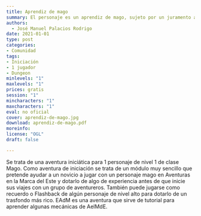 ```yaml
---
title: Aprendiz de mago
summary: El personaje es un aprendiz de mago, sujeto por un juramento a su maestro. El personaje se encuentra próximo a superar su Prueba del Aprendiz. De superarla, se convertirá en un mago completo, un igual entre los magos de la Marca. Ignoram es un maestro duro, pero justo, que presiona al personaje con pruebas para que mejore.
authors:
  - José Manuel Palacios Rodrigo
date: 2021-01-01
type: post
categories:
- Comunidad
tags:
- Iniciación
- 1 jugador
- Dungeon
minlevels: "1"
maxlevels: "1"
prices: gratis
session: "1"
mincharacters: "1"
maxcharacters: "1"
eval: no oficial
cover: aprendiz-de-mago.jpg
download: aprendiz-de-mago.pdf
moreinfo:
license: "OGL"
draft: false

---
```


Se trata de una aventura iniciática para 1 personaje de nivel 1 de clase Mago. Como aventura de iniciación se trata de un módulo muy sencillo que pretende ayudar a un novicio a jugar con un personaje mago en Aventuras en la Marca del Este y dotarlo de algo de experiencia antes de que inicie sus viajes con un grupo de aventureros. También puede jugarse como recuerdo o Flashback de algún personaje de nivel alto para dotarlo de un trasfondo más rico. EAdM es una aventura que sirve de tutorial para aprender algunas mecánicas de AelMdE.
